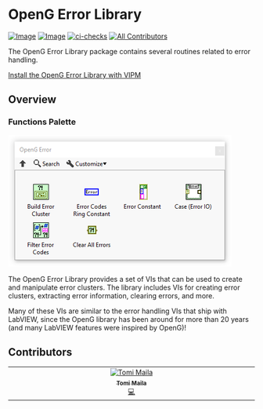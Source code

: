 # OpenG Error Library

[![Image](https://www.vipm.io/package/oglib_error/badge.svg?metric=installs)](https://www.vipm.io/package/oglib_error/) [![Image](https://www.vipm.io/package/oglib_error/badge.svg?metric=stars)](https://www.vipm.io/package/oglib_error/) [![ci-checks](https://github.com/vipm-io/OpenG-Error-Library/actions/workflows/ci.yml/badge.svg)](https://github.com/vipm-io/OpenG-Error-Library/actions/workflows/ci.yml)
[![All Contributors](https://img.shields.io/github/all-contributors/vipm-io/OpenG-Error-Library?color=ee8449&style=flat-square)](#contributors)

The OpenG Error Library package contains several routines related to error handling.

[Install the OpenG Error Library with VIPM](https://www.vipm.io/package/oglib_error/)

## Overview

### Functions Palette

![OpenG Error Functions Palette](docs/functions_palette.png)

The OpenG Error Library provides a set of VIs that can be used to create and manipulate error clusters. The library includes VIs for creating error clusters, extracting error information, clearing errors, and more.

Many of these VIs are similar to the error handling VIs that ship with LabVIEW, since the OpenG library has been around for more than 20 years (and many LabVIEW features were inspired by OpenG)!

## Contributors

<!-- ALL-CONTRIBUTORS-LIST:START - Do not remove or modify this section -->
<!-- prettier-ignore-start -->
<!-- markdownlint-disable -->
<table>
  <tbody>
    <tr>
      <td align="center" valign="top" width="14.28%"><a href="https://github.com/tmaila"><img src="https://avatars.githubusercontent.com/u/876232?v=4?s=100" width="100px;" alt="Tomi Maila"/><br /><sub><b>Tomi Maila</b></sub></a><br /><a href="#code-tmaila" title="Code">💻</a></td>
    </tr>
  </tbody>
</table>

<!-- markdownlint-restore -->
<!-- prettier-ignore-end -->

<!-- ALL-CONTRIBUTORS-LIST:END -->

